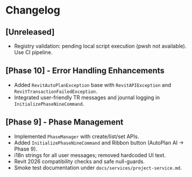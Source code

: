 # Changelog

## [Unreleased]
- Registry validation: pending local script execution (pwsh not available). Use CI pipeline.

## [Phase 10] - Error Handling Enhancements
- Added `RevitAutoPlanException` base with `RevitAPIException` and `RevitTransactionFailedException`.
- Integrated user-friendly TR messages and journal logging in `InitializePhaseNineCommand`.

## [Phase 9] - Phase Management
- Implemented `PhaseManager` with create/list/set APIs.
- Added `InitializePhaseNineCommand` and Ribbon button (AutoPlan AI → Phase 9).
- i18n strings for all user messages; removed hardcoded UI text.
- Revit 2026 compatibility checks and safe null-guards.
- Smoke test documentation under `docs/services/project-service.md`.
